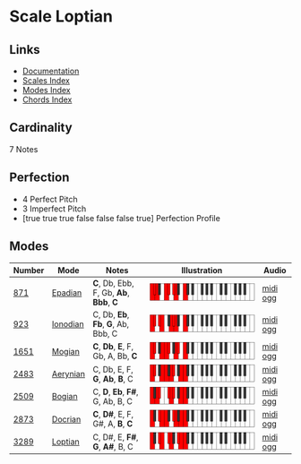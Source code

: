 # Scale Loptian

## Links

- [Documentation](index.md)
- [Scales Index](Scales.md)
- [Modes Index](Modes.md)
- [Chords Index](Chords.md)

## Cardinality

7 Notes

## Perfection

- 4 Perfect Pitch
- 3 Imperfect Pitch
- [true true true false false false true] Perfection Profile

## Modes

| Number | Mode | Notes | Illustration | Audio |
|--------|------|-------|--------------|-------|
| [871](https://ianring.com/musictheory/scales/871) | [Epadian](ModeEpadian.md) | **C**, Db, Ebb, F, Gb, **Ab**, **Bbb**, **C** | ![CNaturalEpadian](ModeCNaturalEpadian.png) | [midi](ModeCNaturalEpadian.mid) [ogg](ModeCNaturalEpadian.ogg) | 
| [923](https://ianring.com/musictheory/scales/923) | [Ionodian](ModeIonodian.md) | C, Db, **Eb**, **Fb**, **G**, Ab, Bbb, C | ![CNaturalIonodian](ModeCNaturalIonodian.png) | [midi](ModeCNaturalIonodian.mid) [ogg](ModeCNaturalIonodian.ogg) | 
| [1651](https://ianring.com/musictheory/scales/1651) | [Mogian](ModeMogian.md) | **C**, **Db**, **E**, F, Gb, A, Bb, **C** | ![CNaturalMogian](ModeCNaturalMogian.png) | [midi](ModeCNaturalMogian.mid) [ogg](ModeCNaturalMogian.ogg) | 
| [2483](https://ianring.com/musictheory/scales/2483) | [Aerynian](ModeAerynian.md) | C, Db, E, F, **G**, **Ab**, **B**, C | ![CNaturalAerynian](ModeCNaturalAerynian.png) | [midi](ModeCNaturalAerynian.mid) [ogg](ModeCNaturalAerynian.ogg) | 
| [2509](https://ianring.com/musictheory/scales/2509) | [Bogian](ModeBogian.md) | C, **D**, **Eb**, **F#**, G, Ab, B, C | ![CNaturalBogian](ModeCNaturalBogian.png) | [midi](ModeCNaturalBogian.mid) [ogg](ModeCNaturalBogian.ogg) | 
| [2873](https://ianring.com/musictheory/scales/2873) | [Docrian](ModeDocrian.md) | **C**, **D#**, E, F, G#, A, **B**, **C** | ![CNaturalDocrian](ModeCNaturalDocrian.png) | [midi](ModeCNaturalDocrian.mid) [ogg](ModeCNaturalDocrian.ogg) | 
| [3289](https://ianring.com/musictheory/scales/3289) | [Loptian](ModeLoptian.md) | C, D#, E, **F#**, **G**, **A#**, B, C | ![CNaturalLoptian](ModeCNaturalLoptian.png) | [midi](ModeCNaturalLoptian.mid) [ogg](ModeCNaturalLoptian.ogg) | 
